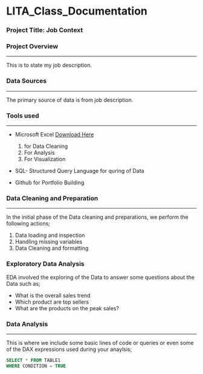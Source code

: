 # LITA_Class_Documentation

### Project Title: Job Context

### Project Overview
---
This is to state my job description.

### Data Sources 
---
The primary source of data is from job description. 

### Tools used
---
- Microsoft Excel [Download Here](https://www.microsoft.com)
    1. for Data Cleaning
    2. For Analysis
    3. For Visualization
 
- SQL- Structured Query Language for quring of Data
- Github for Portfolio Building

### Data Cleaning and Preparation
---
In the initial phase of the Data cleaning and preparations, we perform the following actions;
1. Data loading and inspection
2. Handling missing variables
3. Data Cleaning and formatting

### Exploratory Data Analysis
EDA involved the exploring of the Data to answer some questions about the Data such as; 
- What is the overall sales trend
- Which product are top sellers
- What are the products on the peak sales?

### Data Analysis
---
This is where we include some basic lines of code or queries or even some of the DAX expressions used during your anaylsis;

```SQL
SELECT * FROM TABLE1
WHERE CONDITION = TRUE
```
